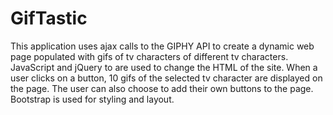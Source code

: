 # GifTastic
This application uses ajax calls to the GIPHY API to create a dynamic web page populated with gifs of tv characters of different tv characters. JavaScript and jQuery to are used to change the HTML of the site. When a user clicks on a button, 10 gifs of the selected tv character are displayed on the page. The user can also choose to add their own buttons to the page. Bootstrap is used for styling and layout.
